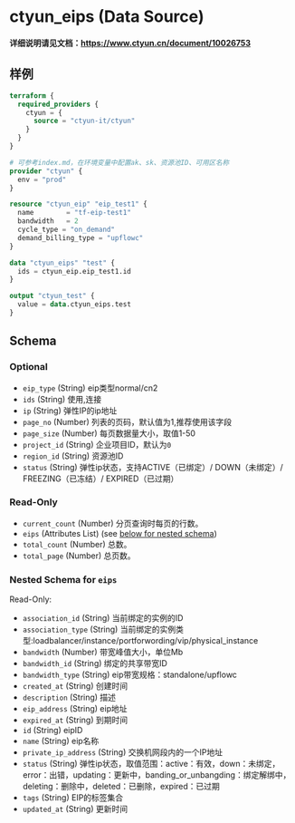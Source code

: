 # ctyun_eips (Data Source)
**详细说明请见文档：https://www.ctyun.cn/document/10026753**



## 样例

```terraform
terraform {
  required_providers {
    ctyun = {
      source = "ctyun-it/ctyun"
    }
  }
}

# 可参考index.md，在环境变量中配置ak、sk、资源池ID、可用区名称
provider "ctyun" {
  env = "prod"
}

resource "ctyun_eip" "eip_test1" {
  name        = "tf-eip-test1"
  bandwidth   = 2
  cycle_type = "on_demand"
  demand_billing_type = "upflowc"
}

data "ctyun_eips" "test" {
  ids = ctyun_eip.eip_test1.id
}

output "ctyun_test" {
  value = data.ctyun_eips.test
}
```

<!-- schema generated by tfplugindocs -->
## Schema

### Optional

- `eip_type` (String) eip类型normal/cn2
- `ids` (String) 使用,连接
- `ip` (String) 弹性IP的ip地址
- `page_no` (Number) 列表的页码，默认值为1,推荐使用该字段
- `page_size` (Number) 每页数据量大小，取值1-50
- `project_id` (String) 企业项目ID，默认为`0`
- `region_id` (String) 资源池ID
- `status` (String) 弹性ip状态，支持ACTIVE（已绑定）/ DOWN（未绑定）/ FREEZING（已冻结）/ EXPIRED（已过期）

### Read-Only

- `current_count` (Number) 分页查询时每页的行数。
- `eips` (Attributes List) (see [below for nested schema](#nestedatt--eips))
- `total_count` (Number) 总数。
- `total_page` (Number) 总页数。

<a id="nestedatt--eips"></a>
### Nested Schema for `eips`

Read-Only:

- `association_id` (String) 当前绑定的实例的ID
- `association_type` (String) 当前绑定的实例类型:loadbalancer/instance/portforwording/vip/physical_instance
- `bandwidth` (Number) 带宽峰值大小，单位Mb
- `bandwidth_id` (String) 绑定的共享带宽ID
- `bandwidth_type` (String) eip带宽规格：standalone/upflowc
- `created_at` (String) 创建时间
- `description` (String) 描述
- `eip_address` (String) eip地址
- `expired_at` (String) 到期时间
- `id` (String) eipID
- `name` (String) eip名称
- `private_ip_address` (String) 交换机网段内的一个IP地址
- `status` (String) 弹性ip状态，取值范围：active：有效，down：未绑定，error：出错，updating：更新中，banding_or_unbangding：绑定解绑中，deleting：删除中，deleted：已删除，expired：已过期
- `tags` (String) EIP的标签集合
- `updated_at` (String) 更新时间